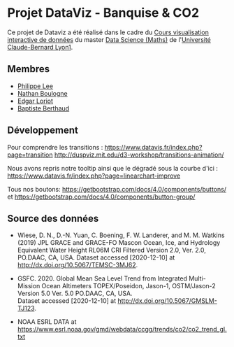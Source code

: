 # Projet DataViz - Banquise & CO2

Ce projet de Dataviz a été réalisé dans le cadre du [Cours visualisation interactive de données](https://lyondataviz.github.io/teaching/lyon1-m2/2020/) du master [Data Science (Maths)](https://mastermas.univ-lyon1.fr/index.php/page1-2/) de l'[Université Claude-Bernard Lyon1](https://www.univ-lyon1.fr/).


## Membres
* [Philippe Lee](https://github.com/philippe-lee)
* [Nathan Boulogne](https://github.com/nathan294)
* [Edgar Loriot](https://github.com/stikayto)
* [Baptiste Berthaud](https://github.com/bberthaud)


## Développement

Pour comprendre les transitions :
https://www.datavis.fr/index.php?page=transition
http://duspviz.mit.edu/d3-workshop/transitions-animation/

Nous avons repris notre tooltip ainsi que le dégradé sous la courbe d'ici :
https://www.datavis.fr/index.php?page=linearchart-improve

Tous nos boutons:
https://getbootstrap.com/docs/4.0/components/buttons/ et https://getbootstrap.com/docs/4.0/components/button-group/


## Source des données

* Wiese, D. N., D.-N. Yuan, C. Boening, F. W. Landerer, and M. M. Watkins (2019) JPL GRACE and GRACE-FO Mascon Ocean, Ice, and Hydrology Equivalent
  Water Height RL06M CRI Filtered Version 2.0, Ver. 2.0, PO.DAAC, CA, USA. Dataset accessed [2020-12-10] at http://dx.doi.org/10.5067/TEMSC-3MJ62.

* GSFC. 2020. Global Mean Sea Level Trend from Integrated Multi-Mission Ocean Altimeters TOPEX/Poseidon, Jason-1, OSTM/Jason-2 Version 5.0 Ver. 5.0 PO.DAAC, CA, USA.       
  Dataset accessed [2020-12-10] at http://dx.doi.org/10.5067/GMSLM-TJ123.

* NOAA ESRL DATA at https://www.esrl.noaa.gov/gmd/webdata/ccgg/trends/co2/co2_trend_gl.txt

